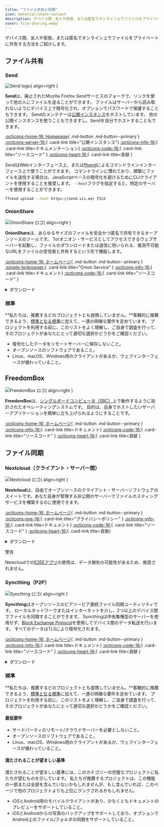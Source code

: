 ```yaml
---
title: "ファイル共有と同期"
icon: material/share-variant
description: デバイス間、友人や家族、または匿名でオンライン上でファイルをプライベートに共有する方法をご紹介します。
cover: file-sharing.webp
---
```


デバイス間、友人や家族、または匿名でオンライン上でファイルをプライベートに共有する方法をご紹介します。

## ファイル共有

### Send

<div class="admonition recommendation" markdown>

![Send logo](assets/img/file-sharing-sync/send.svg){ align=right }

**Send**は、廃止されたMozilla Firefox Sendサービスのフォークで、リンクを使って他の人にファイルを送ることができます。 ファイルはサーバーから読み取れないようにデバイス上で暗号化され、オプションでパスワードで保護することもできます。 Sendのメンテナーは[公開インスタンス](https://send.vis.ee)をホストしています。 他の公開インスタンスを使うこともできますし、Sendを自分でホストすることもできます。

[:octicons-home-16: Homepage](https://send.vis.ee){ .md-button .md-button--primary }
[:octicons-server-16:](https://github.com/timvisee/send-instances){ .card-link title="公開インスタンス"}
[:octicons-info-16:](https://github.com/timvisee/send#readme){ .card-link title=ドキュメンテーション}
[:octicons-code-16:](https://github.com/timvisee/send){ .card-link title="ソースコード" }
[:octicons-heart-16:](https://github.com/sponsors/timvisee){ .card-link title=貢献 }

</details>

</div>

SendはWebインターフェース上、または[ffsend](https://github.com/timvisee/ffsend)によるコマンドラインインターフェース上で使うことができます。 コマンドラインに慣れており、頻繁にファイルを送信する場合は、JavaScriptベースの暗号化を避けるためにCLIクライアントを使用することを推奨します。 `--host`フラグを指定すると、特定のサーバーを使用することができます。

```bash
ffsend upload --host https://send.vis.ee/ FILE
```

### OnionShare

<div class="admonition recommendation" markdown>

![OnionShare ロゴ](assets/img/file-sharing-sync/onionshare.svg){ align=right }

**OnionShare**は、あらゆるサイズのファイルを安全かつ匿名で共有できるオープンソースのツールです。 Torオニオン・サービスとしてアクセスできるウェブサーバーを起動し、ファイルのダウンロードまたは送信に用いられる、推測不可能なURLをファイルの受信者と共有するという形で機能します。

[:octicons-home-16: ホームページ](https://onionshare.org){ .md-button .md-button--primary }
[:simple-torbrowser:](http://lldan5gahapx5k7iafb3s4ikijc4ni7gx5iywdflkba5y2ezyg6sjgyd.onion){ .card-link title="Onion Service" }
[:octicons-info-16:](https://docs.onionshare.org){ .card-link title=ドキュメント}
[:octicons-code-16:](https://github.com/onionshare/onionshare){ .card-link title="ソースコード" }

<details class="downloads" markdown>
<summary>ダウンロード</summary>

- [:simple-windows11: Windows](https://onionshare.org/#download)
- [:simple-apple: macOS](https://onionshare.org/#download)
- [:simple-linux: Linux](https://onionshare.org/#download)

</details>

</div>

### 規準

**私たちは、推薦するどのプロジェクトとも提携していません。**客観的に推薦できるよう、[標準となる規準](about/criteria.md)に加えて、一連の明確な要件を定めています。 プロジェクトを利用する前に、このリストをよく理解し、ご自身で調査を行って、そのプロジェクトがあなたにとって適切な選択かどうかをご確認ください。

- 復号化したデータをリモートサーバーに保存しないこと。
- オープンソースのソフトウェアであること。
- Linux、macOS、Windows用のクライアントがあるか、ウェブインターフェースが備わっていること。

## FreedomBox

<div class="admonition recommendation" markdown>

![FreedomBox ロゴ](assets/img/file-sharing-sync/freedombox.svg){ align=right }

**FreedomBox**は、[シングルボードコンピュータ（SBC）](https://ja.wikipedia.org/wiki/%E3%82%B7%E3%83%B3%E3%82%B0%E3%83%AB%E3%83%9C%E3%83%BC%E3%83%89%E3%82%B3%E3%83%B3%E3%83%94%E3%83%A5%E3%83%BC%E3%82%BF)上で動作するように設計されたオペレーティングシステムです。 目的は、自身でホストしたいサーバーアプリケーションを簡単に立ち上げられるようにすることです。

[:octicons-home-16: ホームページ](https://freedombox.org){ .md-button .md-button--primary }
[:octicons-info-16:](https://wiki.debian.org/FreedomBox/Manual){ .card-link title=ドキュメント}
[:octicons-code-16:](https://salsa.debian.org/freedombox-team/freedombox){ .card-link title="ソースコード" }
[:octicons-heart-16:](https://freedomboxfoundation.org/donate){ .card-link title=貢献 }

</details>

</div>

## ファイル同期

### Nextcloud（クライアント・サーバー間）

<div class="admonition recommendation" markdown>

![Nextcloud ロゴ](assets/img/productivity/nextcloud.svg){ align=right }

**Nextcloud**は、自由でオープンソースのクライアント・サーバーソフトウェアのスイートです。あなた自身が管理する非公開のサーバーでファイルホスティングサービスを構築するのに使用できます。

[:octicons-home-16: ホームページ](https://nextcloud.com){ .md-button .md-button--primary }
[:octicons-eye-16:](https://nextcloud.com/privacy){ .card-link title="プライバシーポリシー" }
[:octicons-info-16:](https://nextcloud.com/support){ .card-link title=ドキュメント}
[:octicons-code-16:](https://github.com/nextcloud){ .card-link title="ソースコード" }
[:octicons-heart-16:](https://nextcloud.com/contribute){ .card-link title=貢献}

<details class="downloads" markdown>
<summary>ダウンロード</summary>

- [:simple-googleplay: Google Play](https://play.google.com/store/apps/details?id=com.nextcloud.client)
- [:simple-appstore: App Store](https://apps.apple.com/jp/app/nextcloud/id1125420102)
- [:simple-github: GitHub](https://github.com/nextcloud/android/releases)
- [:simple-windows11: Windows](https://nextcloud.com/install/#install-clients)
- [:simple-apple: macOS](https://nextcloud.com/install/#install-clients)
- [:simple-linux: Linux](https://nextcloud.com/install/#install-clients)

</details>

</div>

<div class="admonition danger" markdown>
<p class="admonition-title">警告</p>

Nextcloudでの[E2EEアプリ](https://apps.nextcloud.com/apps/end_to_end_encryption)の使用は、データ損失の可能性があるため、推奨されません。

</div>

### Syncthing（P2P）

<div class="admonition recommendation" markdown>

![Syncthing ロゴ](assets/img/file-sharing-sync/syncthing.svg){ align=right }

**Syncthing**はオープンソースのピアツーピア連続ファイル同期ユーティリティです。 ローカルネットワークまたはインターネットを介し、2つ以上のデバイス間でファイルを同期することができます。 Syncthingは中央集権型のサーバーを使用せず、[Block Exchange Protocol](https://docs.syncthing.net/specs/bep-v1.html#bep-v1)を使用してデバイス間のデータ転送を行います。 すべてのデータはTLSにより暗号化されます。

[:octicons-home-16: ホームページ](https://syncthing.net){ .md-button .md-button--primary }
[:octicons-info-16:](https://docs.syncthing.net){ .card-link title=ドキュメント}
[:octicons-code-16:](https://github.com/syncthing){ .card-link title="ソースコード" }
[:octicons-heart-16:](https://syncthing.net/donations){ .card-link title=貢献 }

<details class="downloads" markdown>
<summary>ダウンロード</summary>

- [:simple-googleplay: Google Play](https://play.google.com/store/apps/details?id=com.nutomic.syncthingandroid)
- [:simple-windows11: Windows](https://syncthing.net/downloads)
- [:simple-apple: macOS](https://syncthing.net/downloads)
- [:simple-linux: Linux](https://syncthing.net/downloads)
- [:simple-freebsd: FreeBSD](https://syncthing.net/downloads)

</details>

</div>

<!-- markdownlint-disable-next-line -->
### 規準

**私たちは、推薦するどのプロジェクトとも提携していません。**客観的に推薦できるよう、[標準となる規準](about/criteria.md)に加えて、一連の明確な要件を定めています。 プロジェクトを利用する前に、このリストをよく理解し、ご自身で調査を行って、そのプロジェクトがあなたにとって適切な選択かどうかをご確認ください。

#### 最低要件

- サードパーティのリモート/クラウドサーバーを必要としないこと。
- オープンソースのソフトウェアであること。
- Linux、macOS、Windows用のクライアントがあるか、ウェブインターフェースが備わっていること。

#### 満たされることが望ましい基準

満たされることが望ましい基準には、このカテゴリーの完璧なプロジェクトに私たちが望むものを示しています。 私たちが推薦するプロジェクトは、この機能の一部または全部を含んでいないかもしれませんが、もし含んでいれば、このページで他のプロジェクトよりも上位にランクされるかもしれません。

- iOSとAndroid用のモバイルクライアントがあり、少なくともドキュメントのプレビューをサポートしていること。
- iOSとAndroidからの写真のバックアップをサポートしており、オプションでAndroid上のファイル/フォルダの同期をサポートしていること。
